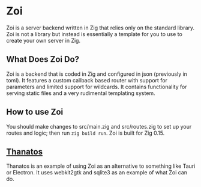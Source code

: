 # Zoi
Zoi is a server backend written in Zig that relies only on the standard library. Zoi is not a library but instead is essentially a template for you to use to create your own server in Zig. 


## What Does Zoi Do?
Zoi is a backend that is coded in Zig and configured in json (previously in toml). It features a custom callback based router with support for parameters and limited support for wildcards.
It contains functionality for serving static files and a very rudimental templating system. 

## How to use Zoi
You should make changes to src/main.zig and src/routes.zig to set up your routes and logic; then run `zig build run`. Zoi is built for Zig 0.15. 

## [Thanatos](https://github.com/AndrewGossage/Thanatos)
Thanatos is an example of using Zoi as an alternative to something like Tauri or Electron. It uses webkit2gtk and sqlite3 as an example of what Zoi can do.
